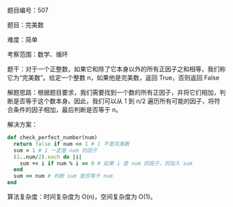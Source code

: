 题目编号：507

题目：完美数

难度：简单

考察范围：数学、循环

题干：对于一个正整数，如果它和除了它本身以外的所有正因子之和相等，我们称它为“完美数”。给定一个整数 n，如果他是完美数，返回 True，否则返回 False

解题思路：根据题目要求，我们需要找到一个数的所有正因子，并将它们相加，判断是否等于这个数本身。因此，我们可以从 1 到 n/2 遍历所有可能的因子，将符合条件的因子相加，最后判断是否等于 n。

解决方案：

```ruby
def check_perfect_number(num)
  return false if num <= 1 # 1 不是完美数
  sum = 1 # 1 一定是 num 的因子
  (2..num/2).each do |i|
    sum += i if num % i == 0 # 如果 i 是 num 的因子，则加入 sum
  end
  sum == num # 判断 sum 是否等于 num
end
```

算法复杂度：时间复杂度为 O(n)，空间复杂度为 O(1)。